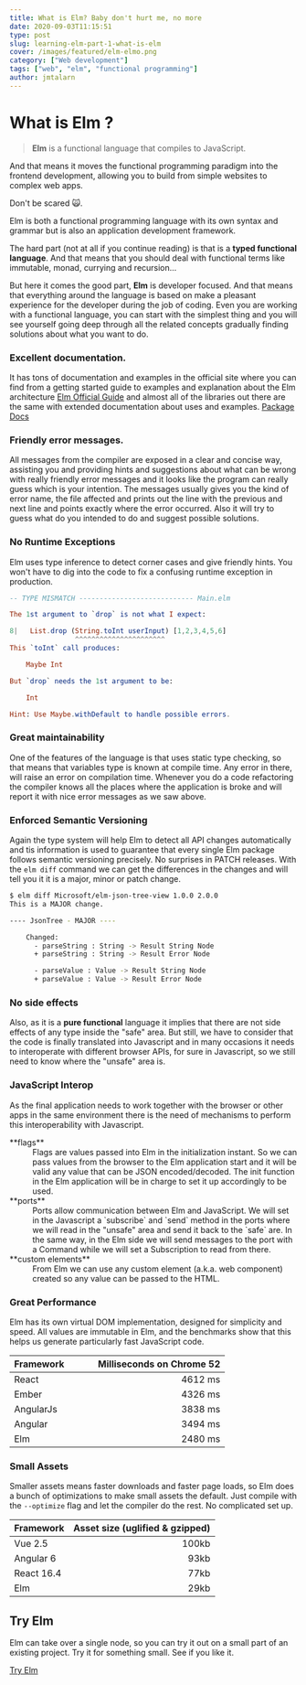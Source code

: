 ```yaml
---
title: What is Elm? Baby don't hurt me, no more
date: 2020-09-03T11:15:51
type: post
slug: learning-elm-part-1-what-is-elm
cover: /images/featured/elm-elmo.png
category: ["Web development"]
tags: ["web", "elm", "functional programming"]
author: jmtalarn
---
```


# What is Elm ?

> **Elm** is a functional language that compiles to JavaScript.

And that means it moves the functional programming paradigm into the frontend development, allowing you to build from simple websites to complex web apps.

Don't be scared 🙀.

Elm is both a functional programming language with its own syntax and grammar but is also an application development framework.

The hard part (not at all if you continue reading) is that is a **typed functional language**. And that means that you should deal with functional terms like immutable, monad, currying and recursion...

<!--more-->

But here it comes the good part, **Elm** is developer focused. And that means that everything around the language is based on make a pleasant experience for the developer during the job of coding. Even you are working with a functional language, you can start with the simplest thing and you will see yourself going deep through all the related concepts gradually finding solutions about what you want to do.

### Excellent documentation.

It has tons of documentation and examples in the official site where you can find from a getting started guide to examples and explanation about the Elm architecture
<a href="https://guide.elm-lang.org/" class="card-preview" target="_blank" data-size="small">Elm Official Guide</a>
and almost all of the libraries out there are the same with extended documentation about uses and examples.
<a href="https://package.elm-lang.org/" class="card-preview" target="_blank" data-size="small">Package Docs</a>

### Friendly error messages.

All messages from the compiler are exposed in a clear and concise way, assisting you and providing hints and suggestions about what can be wrong with really friendly error messages and it looks like the program can really guess which is your intention. The messages usually gives you the kind of error name, the file affected and prints out the line with the previous and next line and points exactly where the error occurred. Also it will try to guess what do you intended to do and suggest possible solutions.

### No Runtime Exceptions

Elm uses type inference to detect corner cases and give friendly hints. You won't have to dig into the code to fix a confusing runtime exception in production.

```elm
-- TYPE MISMATCH ---------------------------- Main.elm

The 1st argument to `drop` is not what I expect:

8|   List.drop (String.toInt userInput) [1,2,3,4,5,6]
                ^^^^^^^^^^^^^^^^^^^^^^
This `toInt` call produces:

    Maybe Int

But `drop` needs the 1st argument to be:

    Int

Hint: Use Maybe.withDefault to handle possible errors.
```

### Great maintainability

One of the features of the language is that uses static type checking, so that means that variables type is known at compile time. Any error in there, will raise an error on compilation time. Whenever you do a code refactoring the compiler knows all the places where the application is broke and will report it with nice error messages as we saw above.

### Enforced Semantic Versioning

Again the type system will help Elm to detect all API changes automatically and tis information is used to guarantee that every single Elm package follows semantic versioning precisely. No surprises in PATCH releases. With the `elm diff` command we can get the differences in the changes and will tell you it it is a major, minor or patch change.

```bash
$ elm diff Microsoft/elm-json-tree-view 1.0.0 2.0.0
This is a MAJOR change.

---- JsonTree - MAJOR ----

    Changed:
      - parseString : String -> Result String Node
      + parseString : String -> Result Error Node

      - parseValue : Value -> Result String Node
      + parseValue : Value -> Result Error Node
```

### No side effects

Also, as it is a **pure functional** language it implies that there are not side effects of any type inside the "safe" area. But still, we have to consider that the code is finally translated into Javascript and in many occasions it needs to interoperate with different browser APIs, for sure in Javascript, so we still need to know where the "unsafe" area is.

### JavaScript Interop

As the final application needs to work together with the browser or other apps in the same environment there is the need of mechanisms to perform this interoperability with Javascript.

<dl>
<dt>**flags**</dt><dd>Flags are values passed into Elm in the initialization instant. So we can pass values from the browser to the Elm application start and it will be valid any value that can be JSON encoded/decoded. The init function in the Elm application will be in charge to set it up accordingly to be used.</dd>
<dt>**ports**</dt><dd>Ports allow communication between Elm and JavaScript. We will set in the Javascript a `subscribe` and `send` method in the ports where we will read in the "unsafe" area and send it back to the `safe` are. In the same way, in the Elm side we will send messages to the port with a Command while we will set a Subscription to read from there.</dd>
<dt>**custom elements**</dt><dd>From Elm we can use any custom element (a.k.a. web component) created so any value can be passed to the HTML.</dd>
</dl>

### Great Performance

Elm has its own virtual DOM implementation, designed for simplicity and speed. All values are immutable in Elm, and the benchmarks show that this helps us generate particularly fast JavaScript code.

| Framework &nbsp; &nbsp; &nbsp; &nbsp; &nbsp; | Milliseconds on Chrome 52 |
| -------------------------------------------- | ------------------------: |
| React                                        |                   4612 ms |
| Ember                                        |                   4326 ms |
| AngularJs                                    |                   3838 ms |
| Angular                                      |                   3494 ms |
| Elm                                          |                   2480 ms |

### Small Assets

Smaller assets means faster downloads and faster page loads, so Elm does a bunch of optimizations to make small assets the default. Just compile with the `--optimize` flag and let the compiler do the rest. No complicated set up.

| Framework  | Asset size (uglified & gzipped) |
| ---------- | ------------------------------: |
| Vue 2.5    |                           100kb |
| Angular 6  |                            93kb |
| React 16.4 |                            77kb |
| Elm        |                            29kb |

## Try Elm

Elm can take over a single node, so you can try it out on a small part of an existing project. Try it for something small. See if you like it.

<a href="https://elm-lang.org/try" class="card-preview" target="_blank">Try Elm</a>
